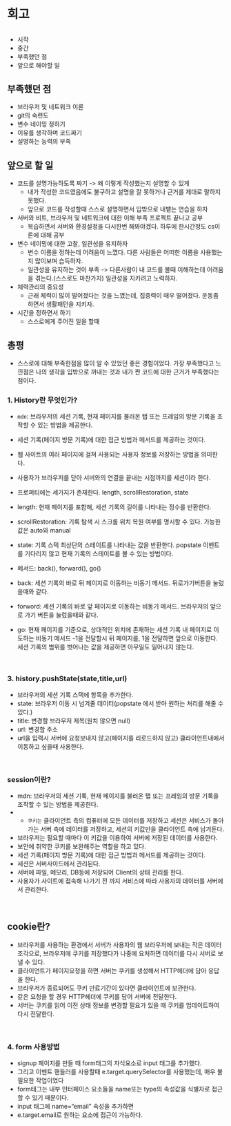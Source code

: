 # 회고

##

- 시작
- 중간
- 부족했던 점
- 앞으로 해야할 일

## 부족했던 점

- 브라우저 및 네트워크 이론
- git의 숙련도
- 변수 네이밍 정하기
- 이유를 생각하며 코드짜기
- 설명하는 능력의 부족

## 앞으로 할 일

- 코드를 설명가능하도록 짜기 -> 왜 이렇게 작성했는지 설명할 수 있게
  - 내가 작성한 코드였음에도 불구하고 설명을 잘 못하거나 근거를 제대로 말하지 못했다.
  - 앞으로 코드를 작성할때 스스로 설명하면서 입밖으로 내뱉는 연습을 하자
- 서버와 비트, 브라우저 및 네트워크에 대한 이해 부족 프로젝트 끝나고 공부
  - 복습하면서 서버와 환경설정을 다시한번 해봐야겠다. 하루에 한시간정도 cs이론에 대해 공부
- 변수 네이밍에 대한 고찰, 일관성을 유지하자
  - 변수 이름을 정하는데 어려움이 느꼈다. 다른 사람들은 어떠한 이름을 사용했는지 많이보며 습득하자.
  - 일관성을 유지하는 것이 부족 -> 다른사람이 내 코드를 볼때 이해하는데 어려움을 겪는다.(스스로도 마찬가지) 일관성을 지키려고 노력하자.
- 체력관리의 중요성
  - 근래 체력이 많이 떨어졌다는 것을 느꼈는데, 집중력이 매우 떨어졌다. 운동좀 하면서 생활패턴을 지키자.
- 시간을 정하면서 하기
  - 스스로에게 주어진 일을 할때

## 총평

- 스스로에 대해 부족한점을 많이 알 수 있었던 좋은 경험이었다. 가장 부족했다고 느낀점은 나의 생각을 입밖으로 꺼내는 것과 내가 짠 코드에 대한 근거가 부족했다는 점이다.

### 1. History란 무엇인가?

- `mdn`: 브라우저의 세션 기록, 현재 페이지를 불러온 탭 또는 프레임의 방문 기록을 조작할 수 있는 방법을 제공한다.
- 세션 기록(페이지 방문 기록)에 대한 접근 방법과 메서드를 제공하는 것이다.
- 웹 사이트의 여러 페이지에 걸쳐 사용되는 사용자 정보를 저장하는 방법을 의미한다.
- 사용자가 브라우저를 닫아 서버와의 연결을 끝내는 시점까지를 세션이라 한다.

- 프로퍼티에는 세가지가 존재한다. length, scrollRestoration, state
- length: 현재 페이지를 포함해, 세션 기록의 길이를 나타내는 정수를 반환한다.
- scrollRestoration: 기록 탐색 시 스크롤 위치 복원 여부를 명시할 수 있다. 가능한 값은 auto와 manual
- state: 기록 스택 최상단의 스테이트를 나타내는 값을 반환한다. popstate 이벤트를 기다리지 않고 현재 기록의 스테이트를 볼 수 있는 방법이다.

- 메서드: back(), forward(), go()
- back: 세션 기록의 바로 뒤 페이지로 이동하는 비동기 메서드. 뒤로가기버튼을 눌렀을때와 같다.
- forword: 세션 기록의 바로 앞 페이지로 이동하는 비동기 메서드. 브라우저의 앞으로 가기 버튼을 눌렀을때와 같다.
- go: 현재 페이지를 기준으로, 상대적인 위치에 존재하는 세션 기록 내 페이지로 이도하는 비동기 메서드 -1을 전달할시 뒤 페이지를, 1을 전달하면 앞으로 이동한다. 세션 기록의 범위를 벗어나는 값을 제공하면 아무일도 일어나지 않는다.

</br>

### 3. history.pushState(state,title,url)

- 브라우저의 세션 기록 스택에 항목을 추가한다.
- state: 브라우저 이동 시 넘겨줄 데이터(popstate 에서 받아 원하는 처리를 해줄 수 있다.)
- title: 변경할 브라우저 제목(원치 않으면 null)
- url: 변경할 주소
- url을 입력시 서버에 요청보내지 않고(페이지를 리로드하지 않고) 클라이언트내에서 이동하고 싶을때 사용한다.

</br>

### session이란?

- mdn: 브라우저의 세션 기록, 현재 페이지를 불러온 탭 또는 프레임의 방문 기록을 조작할 수 있는 방법을 제공한다.
- - `쿠키는` 클라이언트 측의 컴퓨터에 모든 데이터를 저장하고 세션은 서비스가 돌아가는 서버 측에 데이터를 저장하고, 세션의 키값만을 클라이언트 측에 남겨둔다.
- 브라우저는 필요할 때마다 이 키값을 이용하여 서버에 저장된 데이터를 사용한다.
- 보안에 취약한 쿠키를 보완해주는 역할을 하고 있다.
- 세션 기록(페이지 방문 기록)에 대한 접근 방법과 메서드를 제공하는 것이다.
- 세션은 서버사이드에서 관리된다.
- 서버에 파일, 메모리, DB등에 저장되어 Client의 상태 관리를 한다.
- 사용자가 사이트에 접속해 나가기 전 까지 서비스에 따라 사용자의 데이터를 서버에서 관리한다.

</br>

## cookie란?

- 브라우저를 사용하는 환경에서 서버가 사용자의 웹 브라우저에 보내는 작은 데이터 조각으로, 브라우저에 쿠키를 저장했다가 나중에 요처하면 데이터를 다시 서버로 보낼 수 있다.
- 클라이언트가 페이지요청을 하면 서버는 쿠키를 생성해서 HTTP헤더에 담아 응답을 한다.
- 브라우저가 종료되어도 쿠키 만료기간이 있다면 클라이언트에 보관한다.
- 같은 요청을 할 경우 HTTP헤더에 쿠키를 담어 서버에 전달한다.
- 서버는 쿠키를 읽어 이전 상태 정보를 변경할 필요가 있을 때 쿠키를 업데이트하여 다시 전달한다.

</br>

### 4. form 사용방법

- signup 페이지를 만들 때 form태그의 자식요소로 input 태그를 추가했다.
- 그리고 이벤트 핸들러를 사용할때 e.target.querySelector를 사용했는데, 매우 불필요한 작업이었다
- form태그는 내부 인터페이스 요소들을 name또는 type의 속성값을 식별자로 접근할 수 있기 때문이다.
- input 태그에 name=“email” 속성을 추가하면
- e.target.email로 원하는 요소에 접근이 가능하다.

